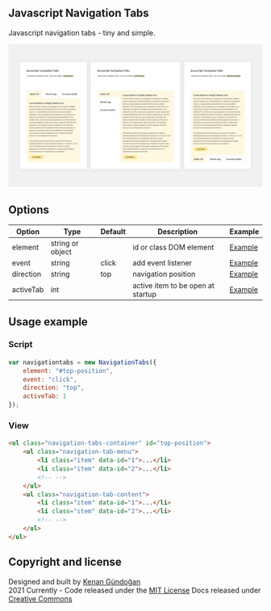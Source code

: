 ## Javascript Navigation Tabs
Javascript navigation tabs - tiny and simple.

![Javascript Navigation Tabs](https://raw.githubusercontent.com/kenangundogan/javascript-navigation-tabs/main/asset/javascript_navigation_tabs-cover.png)

## Options
Option | Type | Default | Description | Example
------ | ---- | ------- | ----------- | -----------
element | string or object |  | id or class DOM element | [Example](https://kenangundogan.github.io/javascript-navigation-tabs)
event | string | click | add event listener | [Example](https://kenangundogan.github.io/javascript-navigation-tabs)
direction | string | top | navigation position | [Example](https://kenangundogan.github.io/javascript-navigation-tabs)
activeTab | int |  | active item to be open at startup | [Example](https://kenangundogan.github.io/javascript-navigation-tabs)

## Usage example
### Script
```javascript
var navigationtabs = new NavigationTabs({
    element: "#top-position",
    event: "click",
    direction: "top",
    activeTab: 1
});
```

### View
```html
<ul class="navigation-tabs-container" id="top-position">
    <ul class="navigation-tab-menu">
        <li class="item" data-id="1">...</li>
        <li class="item" data-id="2">...</li>
        <!-- -->
    </ul>
    <ul class="navigation-tab-content">
        <li class="item" data-id="1">...</li>
        <li class="item" data-id="2">...</li>
        <!-- -->
    </ul>
</ul>
```

## Copyright and license
Designed and built by [Kenan Gündoğan](https://www.linkedin.com/in/kenangundogan/)
<br>
2021 Currently - Code released under the [MIT License](https://github.com/kenangundogan/javascript-navigation-tabs/blob/master/LICENSE)
Docs released under [Creative Commons](https://creativecommons.org/licenses/by/3.0/)
